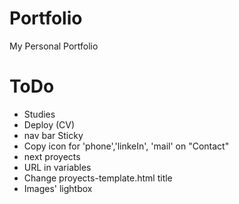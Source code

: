 # Portfolio
My Personal Portfolio

# ToDo
- Studies
- Deploy (CV)
- nav bar Sticky
- Copy icon for 'phone','linkeIn', 'mail' on "Contact"
- next proyects
- URL in variables
- Change proyects-template.html title
- Images' lightbox